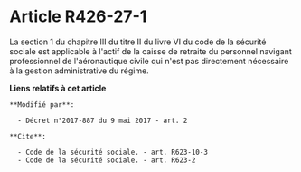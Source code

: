 # Article R426-27-1

La section 1 du chapitre III du titre II du livre VI du code de la sécurité sociale est applicable à l'actif de la caisse de
retraite du personnel navigant professionnel de l'aéronautique civile qui n'est pas directement nécessaire à la gestion
administrative du régime.

**Liens relatifs à cet article**

	**Modifié par**:

	  - Décret n°2017-887 du 9 mai 2017 - art. 2

	**Cite**:

	  - Code de la sécurité sociale. - art. R623-10-3
	  - Code de la sécurité sociale. - art. R623-2
